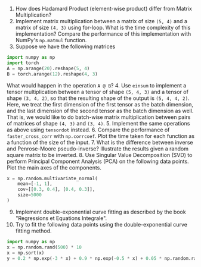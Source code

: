 1. How does Hadamard Product (element-wise product) differ from Matrix Multiplication?
2. Implement matrix multiplication between a matrix of size `(5, 4)` and a matrix of size `(4, 3)` using for-loop. What is the time complexity of this implementation? Compare the performance of this implementation with NumPy's `np.matmul` function.
3. Suppose we have the following matrices

```python
import numpy as np
import torch
A = np.arange(20).reshape(5, 4)
B = torch.arange(12).reshape(4, 3)
```

What would happen in the operation `A @ B`?
4. Use `einsum` to implement a tensor multiplication between a tensor of shape `(5, 4, 3)` and a tensor of shape `(3, 4, 2)`, so that the resulting shape of the output is `(5, 4, 4, 2)`. Here, we treat the first dimension of the first tensor as the batch dimension, and the last dimension of the second tensor as the batch dimension as well. That is, we would like to do batch-wise matrix multiplication between pairs of matrices of shape `(4, 3)` and `(3, 4)`.
5. Implement the same operations as above using `tensordot` instead.
6. Compare the performance of `faster_cross_corr` with `np.corrcoef`. Plot the time taken for each function as a function of the size of the input.
7. What is the difference between inverse and Penrose-Moore pseudo-inverse? Illustrate the results given a random square matrix to be inverted.
8. Use Singular Value Decomposition (SVD) to perform Principal Component Analysis (PCA) on the following data points. Plot the main axes of the components.

```python
x = np.random.multivariate_normal(
    mean=[-1, 1], 
    cov=[[0.3, 0.4], [0.4, 0.3]], 
    size=5000
)
```

9. Implement double-exponential curve fitting as described by the book "Regressions et Equations Integrale".
10. Try to fit the following data points using the double-exponential curve fitting method.

```python
import numpy as np
x = np.random.rand(500) * 10
x = np.sort(x)
y = 0.2 * np.exp(-3 * x) + 0.9 * np.exp(-0.5 * x) + 0.05 * np.random.randn(500)
```